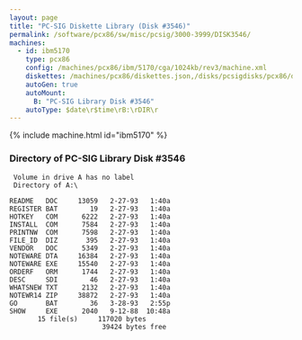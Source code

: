 ```yaml
---
layout: page
title: "PC-SIG Diskette Library (Disk #3546)"
permalink: /software/pcx86/sw/misc/pcsig/3000-3999/DISK3546/
machines:
  - id: ibm5170
    type: pcx86
    config: /machines/pcx86/ibm/5170/cga/1024kb/rev3/machine.xml
    diskettes: /machines/pcx86/diskettes.json,/disks/pcsigdisks/pcx86/diskettes.json
    autoGen: true
    autoMount:
      B: "PC-SIG Library Disk #3546"
    autoType: $date\r$time\rB:\rDIR\r
---
```


{% include machine.html id="ibm5170" %}

### Directory of PC-SIG Library Disk #3546

     Volume in drive A has no label
     Directory of A:\

    README   DOC     13059   2-27-93   1:40a
    REGISTER BAT        19   2-27-93   1:40a
    HOTKEY   COM      6222   2-27-93   1:40a
    INSTALL  COM      7584   2-27-93   1:40a
    PRINTNW  COM      7598   2-27-93   1:40a
    FILE_ID  DIZ       395   2-27-93   1:40a
    VENDOR   DOC      5349   2-27-93   1:40a
    NOTEWARE DTA     16384   2-27-93   1:40a
    NOTEWARE EXE     15540   2-27-93   1:40a
    ORDERF   ORM      1744   2-27-93   1:40a
    DESC     SDI        46   2-27-93   1:40a
    WHATSNEW TXT      2132   2-27-93   1:40a
    NOTEWR14 ZIP     38872   2-27-93   1:40a
    GO       BAT        36   3-28-93   2:55p
    SHOW     EXE      2040   9-12-88  10:48a
           15 file(s)     117020 bytes
                           39424 bytes free
